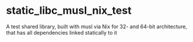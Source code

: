 # static_libc_musl_nix_test
A test shared library, built with musl via Nix for 32- and 64-bit architecture, that has all dependencies linked statically to it

